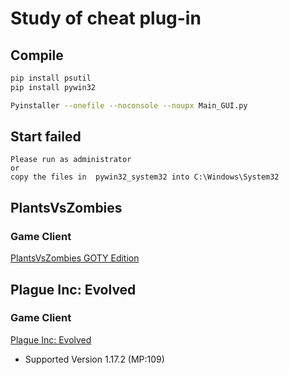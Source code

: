 # Study of cheat plug-in
## Compile
```bash
pip install psutil
pip install pywin32

Pyinstaller --onefile --noconsole --noupx Main_GUI.py
```
## Start failed
```
Please run as administrator 
or
copy the files in  pywin32_system32 into C:\Windows\System32
```

## PlantsVsZombies

### Game Client
[PlantsVsZombies GOTY Edition](https://store.steampowered.com/app/3590/Plants_vs_Zombies_GOTY_Edition/)

## Plague Inc: Evolved
### Game Client
[Plague Inc: Evolved](https://store.steampowered.com/app/246620/Plague_Inc_Evolved/)
- Supported Version 1.17.2 (MP:109)
